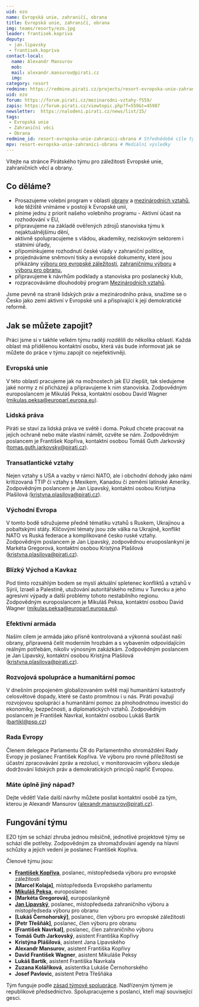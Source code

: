 ```yaml
---
uid: ezo
name: Evropská unie, zahraničí, obrana
title: Evropská unie, zahraničí, obrana
img: teams/resorty/ezo.jpg
leader: frantisek.kopriva
deputy:
 - jan.lipavsky
 - frantisek.kopriva
contact-local:
  name: Alexandr Mansurov
  mob:
  mail: alexandr.mansurov@pirati.cz
  img: 
category: resort
redmine: https://redmine.pirati.cz/projects/resort-evropska-unie-zahranici-obrana
uid: ezo
forum: https://forum.pirati.cz/mezinarodni-vztahy-f559/
zapis: https://forum.pirati.cz/viewtopic.php?f=559&t=45987
newsletter:  https://nalodeni.pirati.cz/news/list/15/
tags:
 - Evropská unie
 - Zahraniční věci
 - Obrana
redmine_id: resort-evropska-unie-zahranici-obrana # Střednědobé cíle týmu
mpv: resort-evropska-unie-zahranici-obrana # Mediální výsledky
---
```


Vítejte na stránce Pirátského týmu pro záležitosti Evropské unie, zahraničních věcí a obrany.

Co děláme?
----------

* Prosazujeme volební program v oblasti [obrany](/program/psp2017/obrana/) a [mezinárodních vztahů](/program/psp2017/mezinarodni-vztahy/), kde těžiště vnímáme v postoji k Evropské unii,
* plníme jednu z priorit našeho volebního programu - Aktivní účast na rozhodování v EU,
* připravujeme na základě ověřených zdrojů stanoviska týmu k nejaktuálnějšímu dění,
* aktivně spolupracujeme s vládou, akademiky, neziskovým sektorem i státními úřady,
* připomínkujeme rozhodnutí české vlády v zahraniční politice,
* projednáváme sněmovní tisky a evropské dokumenty, které jsou přikázány [výboru pro evropské záležitosti](http://www.psp.cz/sqw/hp.sqw?k=500), [zahraničnímu výboru](http://www.psp.cz/sqw/hp.sqw?k=3300) a [výboru pro obranu](http://www.psp.cz/sqw/hp.sqw?k=5000),
* připravujeme k návrhům podklady a stanoviska pro poslanecký klub,
* rozpracováváme dlouhodobý program [Mezinárodních vztahů](/program/dlouhodoby/mezinarodni-vztahy/).

Jsme pevně na straně lidských práv a mezinárodního práva, snažíme se o Česko jako zemi aktivní v Evropské unii a přispívající k její demokratické reformě.


Jak se můžete zapojit?
----------------------

Práci jsme si v takhle velkém týmu raději rozdělili do několika oblastí. Každá oblast má přidělenou kontaktní osobu, která vás bude informovat jak se můžete do práce v týmu zapojit co nejefektivněji.

### Evropská unie

V této oblasti pracujeme jak na možnostech jak EU zlepšit, tak sledujeme jaké normy z ní přicházejí a připravujeme k nim stanoviska. Zodpovědným europoslancem je Mikuláš Peksa, kontaktní osobou David Wagner (<mikulas.peksa@europarl.europa.eu>). 

### Lidská práva

Piráti se staví za lidská práva ve světě i doma. Pokud chcete pracovat na jejich ochraně nebo máte vlastní námět, ozvěte se nám. Zodpovědným poslancem je František Kopřiva, kontaktní osobou Tomáš Guth Jarkovský (<tomas.guth.jarkovsky@pirati.cz>).

### Transatlantické vztahy

Nejen vztahy s USA a vazby v rámci NATO, ale i obchodní dohody jako námi kritizovaná TTIP či vztahy s Mexikem, Kanadou či zeměmi latinské Ameriky. Zodpovědným poslancem je Jan Lipavský, kontaktní osobou Kristýna Plašilová (<kristyna.plasilova@pirati.cz>).

### Východní Evropa

V tomto bodě sdružujeme předně tématiku vztahů s Ruskem, Ukrajinou a pobaltskými státy. Klíčovými tématy jsou zde válka na Ukrajině, konflikt NATO vs Ruská federace a komplikované česko ruské vztahy. Zodpovědným poslancem je Jan Lipavský, zodpovědnou eruoposlankyní je Markéta Gregorová, kontaktní osobou Kristýna Plašilová (<kristyna.plasilova@pirati.cz>).

### Blízký Východ a Kavkaz

Pod tímto rozsáhlým bodem se myslí aktuální spletenec konfliktů a vztahů v Sýrii, Izraeli a Palestině, utužování autoritářského režimu v Turecku a jeho agresivní výpady a další problémy tohoto nestabilního regionu. Zodpovědným europoslancem je Mikuláš Peksa, kontaktní osobou David Wagner (<mikulas.peksa@europarl.europa.eu>).

### Efektivní armáda

Naším cílem je armáda jako přísně kontrolovaná a výkonná součást naší obrany, připravená čelit moderním hrozbám a s vybavením odpovídajícím reálným potřebám, nikoliv výnosným zakázkám. Zodpovědným poslancem je Jan Lipavský, kontaktní osobou Kristýna Plašilová (<kristyna.plasilova@pirati.cz>).

### Rozvojová spolupráce a humanitární pomoc

V dnešním propojeném globalizovaném světě mají humanitární katastrofy celosvětové dopady, které se často promítnou i u nás. Piráti považují rozvojovou spolupráci a humanitární pomoc za plnohodnotnou investici do ekonomiky, bezpečnosti, a diplomatických vztahů. Zodpovědným poslancem je František Navrkal, kontaktní osobou Lukáš Bartík (<bartikl@psp.cz>)

### Rada Evropy

Členem delegace Parlamentu ČR do Parlamentního shromáždění Rady Evropy je poslanec František Kopřiva. Ve výboru pro rovné příležitosti se účastní zpracovávání zpráv a rezolucí, v monitorovacím výboru sleduje dodržování lidských práv a demokratických principů napříč Evropou.

### Máte úplně jiný nápad?

Dejte vědět! Vaše další návrhy můžete posílat kontaktní osobě za tým, kterou je Alexandr Mansurov (<alexandr.mansurov@pirati.cz>).



Fungování týmu
---------------

EZO tým se schází zhruba jednou měsíčně, jednotlivé projektové týmy se schází dle potřeby. Zodpovědným za shromažďování agendy na hlavní schůzky a jejich vedení je poslanec František Kopřiva.

Členové týmu jsou:

* **[František Kopřiva](/lide/frantisek-kopriva)**, poslanec, místopředseda výboru pro evropské záležitosti
* **[Marcel Kolaja]**, místopředseda Evropského parlamentu
* **[Mikuláš Peksa](/lide/mikulas-peksa)**, europoslanec
* **[Markéta Gregorová]**, europoslankyně
* **[Jan Lipavský](/lide/jan-lipavsky)**, poslanec, místopředseda zahraničního výboru a místopředseda výboru pro obranu
* **[Lukáš Černohorský]**, poslanec, člen výboru pro evropské záležitosti
* **[Petr Třešňák]**, poslanec, člen výboru pro obranu
* **[František Navrkal]**, poslanec, člen zahraničního výboru
* **Tomáš Guth Jarkovský**, asistent Františka Kopřivy
* **Kristýna Plášilová**, asistent Jana Lipavského
* **Alexandr Mansurov**, asistent Františka Kopřivy
* **David František Wagner**, asistent Mikuláše Peksy
* **Lukáš Bartík**, asistent Františka Navrkala
* **Zuzana Koláříková**, asistentka Lukáše Černohorského
* **Josef Pavlovic**, asistent Petra Třešňáka

Tým funguje podle [zásad týmové spolupráce](https://wiki.pirati.cz/rules/or_zatys). Nadřízeným týmem je republikové předsednictvo. Spolupracujeme s poslanci, kteří mají související gesci.
